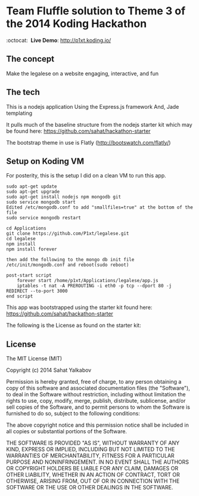 Team Fluffle solution to Theme 3 of the 2014 Koding Hackathon
=======================

:octocat: &nbsp;**Live Demo**: http://p1xt.koding.io/

The concept
-------
Make the legalese on a website engaging, interactive, and fun

The tech
-------
This is a nodejs application
Using the Express.js framework
And, Jade templating

It pulls much of the baseline structure from the nodejs starter kit which may be found here:
https://github.com/sahat/hackathon-starter

The bootstrap theme in use is Flatly (http://bootswatch.com/flatly/)

Setup on Koding VM
-------
For posterity, this is the setup I did on a clean VM to run this app.

```
sudo apt-get update
sudo apt-get upgrade
sudo apt-get install nodejs npm mongodb git
sudo service mongodb start
Edited /etc/mongodb.conf to add "smallfiles=true" at the bottom of the file
sudo service mongodb restart

cd Applications
git clone https://github.com/P1xt/legalese.git
cd legalese
npm install
npm install forever

then add the following to the mongo db init file /etc/init/mongodb.conf and reboot(sudo reboot)

post-start script
    forever start /home/p1xt/Applications/legalese/app.js
    iptables -t nat -A PREROUTING -i eth0 -p tcp --dport 80 -j REDIRECT --to-port 3000
end script

```

This app was bootstrapped using the starter kit found here:
https://github.com/sahat/hackathon-starter

The following is the License as found on the starter kit:

License
-------

The MIT License (MIT)

Copyright (c) 2014 Sahat Yalkabov

Permission is hereby granted, free of charge, to any person obtaining a copy of this software and associated documentation files (the "Software"), to deal in the Software without restriction, including without limitation the rights to use, copy, modify, merge, publish, distribute, sublicense, and/or sell copies of the Software, and to permit persons to whom the Software is furnished to do so, subject to the following conditions:

The above copyright notice and this permission notice shall be included in all copies or substantial portions of the Software.

THE SOFTWARE IS PROVIDED "AS IS", WITHOUT WARRANTY OF ANY KIND, EXPRESS OR IMPLIED, INCLUDING BUT NOT LIMITED TO THE WARRANTIES OF MERCHANTABILITY, FITNESS FOR A PARTICULAR PURPOSE AND NONINFRINGEMENT. IN NO EVENT SHALL THE AUTHORS OR COPYRIGHT HOLDERS BE LIABLE FOR ANY CLAIM, DAMAGES OR OTHER LIABILITY, WHETHER IN AN ACTION OF CONTRACT, TORT OR OTHERWISE, ARISING FROM, OUT OF OR IN CONNECTION WITH THE SOFTWARE OR THE USE OR OTHER DEALINGS IN THE SOFTWARE.
